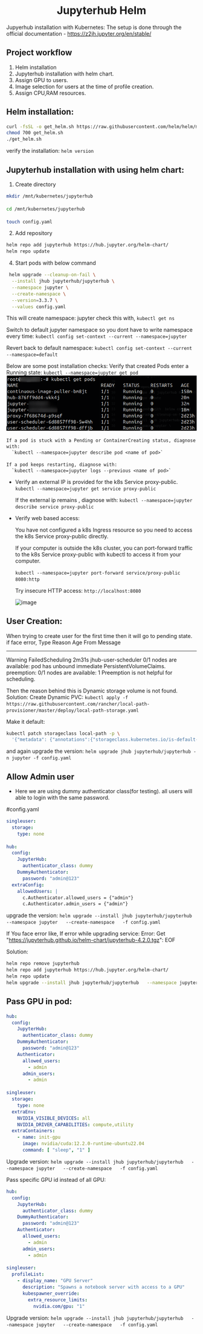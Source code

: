 
<h1 align="center">
     Jupyterhub Helm
    <br>
</h1>

Jupyerhub installation with Kubernetes:
The setup is done through the official documentation - https://z2jh.jupyter.org/en/stable/

Project workflow
-------------------------
1. Helm installation
2. Jupyterhub installation with helm chart.
3. Assign GPU to users.
4. Image selection for users at the time of profile creation.
5. Assign CPU,RAM resources.


Helm installation:
------------------
```bash
curl -fsSL -o get_helm.sh https://raw.githubusercontent.com/helm/helm/main/scripts/get-helm-3
chmod 700 get_helm.sh
./get_helm.sh
```

verify the installation: `helm version`

Jupyterhub installation with using helm chart:
----------------------------------------------
1. Create directory
```bash
mkdir /mnt/kubernetes/jupyterhub

cd /mnt/kubernetes/jupyterhub

touch config.yaml
```

2. Add repository
```bash
helm repo add jupyterhub https://hub.jupyter.org/helm-chart/
helm repo update
```

4. Start pods with  below command
```bash
 helm upgrade --cleanup-on-fail \
  --install jhub jupyterhub/jupyterhub \
  --namespace jupyter \
  --create-namespace \
  --version=3.3.7 \
  --values config.yaml
```


This will create namespace: jupyter
check this with,
`kubectl get ns`

Switch to default jupyter namespace so you dont have to write namespace every time:
`kubectl config set-context --current --namespace=jupyter`

Revert back to default namespace:
`kubectl config set-context --current --namespace=default`

Below are some post installation checks:
Verify that created Pods enter a Running state:
      `kubectl --namespace=jupyter get pod`
      ![instance](https://github.com/purvalpatel/jupyterhub-helm/blob/5be392aad295d7910e289aa34029a9068d4c377c/getpods.png)

    If a pod is stuck with a Pending or ContainerCreating status, diagnose with:
      `kubectl --namespace=jupyter describe pod <name of pod>`

    If a pod keeps restarting, diagnose with:
      `kubectl --namespace=jupyter logs --previous <name of pod>`

  - Verify an external IP is provided for the k8s Service proxy-public.
      `kubectl --namespace=jupyter get service proxy-public`

    If the external ip remains <pending>, diagnose with:
      `kubectl --namespace=jupyter describe service proxy-public`

  - Verify web based access:

    You have not configured a k8s Ingress resource so you need to access the k8s
    Service proxy-public directly.

    If your computer is outside the k8s cluster, you can port-forward traffic to
    the k8s Service proxy-public with kubectl to access it from your
    computer.

      `kubectl --namespace=jupyter port-forward service/proxy-public 8080:http`

    Try insecure HTTP access: `http://localhost:8080`
    
    <img width="570" height="545" alt="image" src="https://github.com/user-attachments/assets/674cbe59-1612-46da-b7e5-eba11f52fefc" />


User Creation:
---------------
When trying to create user for the first time then it will go to pending state.
if face error,
  Type     Reason            Age    From                 Message
  ----     ------            ----   ----                 -------
  Warning  FailedScheduling  2m31s  jhub-user-scheduler  0/1 nodes are available: pod has unbound immediate PersistentVolumeClaims. preemption: 0/1 nodes are available: 1 Preemption is not helpful for scheduling.

Then the reason behind this is Dynamic storage volume is not found.
Solution:
Create Dynamic PVC:
`kubectl apply -f https://raw.githubusercontent.com/rancher/local-path-provisioner/master/deploy/local-path-storage.yaml`

Make it default:
```bash
kubectl patch storageclass local-path -p \
  '{"metadata": {"annotations":{"storageclass.kubernetes.io/is-default-class":"true"}}}'
```

and again upgrade the version:
`helm upgrade jhub jupyterhub/jupyterhub -n jupyter -f config.yaml`

Allow Admin user
----------------
- Here we are using dummy authenticator class(for testing). all users will able to login with the same password.

#config.yaml
```yaml
singleuser:
  storage:
    type: none

hub:
  config:
    JupyterHub:
      authenticator_class: dummy
    DummyAuthenticator:
      password: "admin@123"
  extraConfig:
    allowedUsers: |
      c.Authenticator.allowed_users = {"admin"}
      c.Authenticator.admin_users = {"admin"}
```
upgrade the version:
`helm upgrade --install jhub jupyterhub/jupyterhub   --namespace jupyter   --create-namespace   -f config.yaml`

If You face error like,
If error while upgrading service:
Error: Get "https://jupyterhub.github.io/helm-chart/jupyterhub-4.2.0.tgz": EOF

Solution:
```bash
helm repo remove jupyterhub
helm repo add jupyterhub https://hub.jupyter.org/helm-chart/
helm repo update
helm upgrade --install jhub jupyterhub/jupyterhub   --namespace jupyter   --create-namespace   -f config.yaml
```

Pass GPU in pod:
--------------------
```yaml
hub:
  config:
    JupyterHub:
      authenticator_class: dummy
    DummyAuthenticator:
      password: "admin@123"
    Authenticator:
      allowed_users:
        - admin
      admin_users:
        - admin

singleuser:
  storage:
    type: none
  extraEnv:
    NVIDIA_VISIBLE_DEVICES: all
    NVIDIA_DRIVER_CAPABILITIES: compute,utility
  extraContainers:
    - name: init-gpu
      image: nvidia/cuda:12.2.0-runtime-ubuntu22.04
      command: [ "sleep", "1" ]
```

Upgrade version:
`helm upgrade --install jhub jupyterhub/jupyterhub   --namespace jupyter   --create-namespace   -f config.yaml`

Pass specific GPU id instead of all GPU:
```yaml
hub:
  config:
    JupyterHub:
      authenticator_class: dummy
    DummyAuthenticator:
      password: "admin@123"
    Authenticator:
      allowed_users:
        - admin
      admin_users:
        - admin

singleuser:
  profileList:
    - display_name: "GPU Server"
      description: "Spawns a notebook server with access to a GPU"
      kubespawner_override:
        extra_resource_limits:
          nvidia.com/gpu: "1"
```
Upgrade version:
`helm upgrade --install jhub jupyterhub/jupyterhub   --namespace jupyter   --create-namespace   -f config.yaml`
